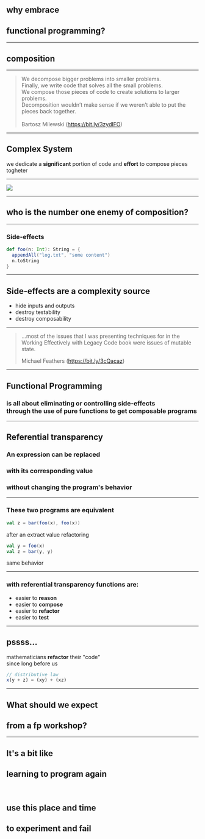 ## **why** embrace

## functional programming?

---

## **composition**

---

> We decompose bigger problems into smaller problems.<br />
> Finally, we write code that solves all the small problems.<br />
> We compose those pieces of code to create solutions to larger problems.<br />
> Decomposition wouldn’t make sense if we weren’t able to put the pieces back together.<br /><br />
> Bartosz Milewski (https://bit.ly/3zydlFO)

---

## Complex System

we dedicate a **significant** portion of code and **effort** to compose pieces togheter

---

<img src="assets/drboolean.png" >

---

## **who** is the number one **enemy** of composition?

---

### Side-effects

```scala
def foo(n: Int): String = {
  appendAll("log.txt", "some content")
  n.toString
}
```

---

## Side-effects are a **complexity source**

- hide inputs and outputs
- destroy testability
- destroy composability

---

> ...most of the issues that I was presenting techniques for in the Working Effectively with Legacy Code book were issues of mutable state.
>
> Michael Feathers (https://bit.ly/3cQacaz)

---

## Functional Programming

### is all about **eliminating** or **controlling** side-effects<br /> through the use of **pure functions** to get **composable** programs

---

## Referential transparency

### An expression can be **replaced**

### with its corresponding value

### **without changing** the program's **behavior**

---

### These two programs are **equivalent**

```scala
val z = bar(foo(x), foo(x))
```

after an extract value refactoring

```scala
val y = foo(x)
val z = bar(y, y)
```

same behavior

---

### with **referential transparency** functions are:

- easier to **reason**
- easier to **compose**
- easier to **refactor**
- easier to **test**

---

## **pssss...**

mathematicians **refactor** their "code"</br> since long before us

```js
// distributive law
x(y + z) = (xy) + (xz)
```

---

## What should we **expect**

## from a fp workshop?

---

## It's a bit like

## **learning** to program **again**

</br>

## use this **place** and **time**

## to **experiment** and **fail**
